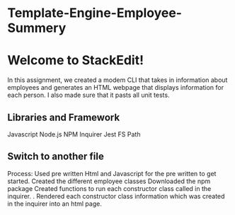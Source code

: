 # Template-Engine-Employee-Summery


# Welcome to StackEdit!

In this assignment, we created a modem CLI that takes in information about employees and generates an HTML webpage that displays information for each person. I also made sure that it pasts all unit tests.  
  




## Libraries and Framework
Javascript
Node.js
NPM
Inquirer
Jest
FS
Path




## Switch to another file
Process:
Used pre written Html and  Javascript for the pre written to get started.
Created the different employee classes
Downloaded the npm package
Created functions to  run each constructor class called in the inquirer.
. Rendered each constructor class information  which was created in the inquirer into an  html page. 

